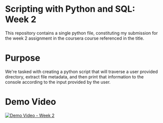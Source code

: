 # Scripting with Python and SQL: Week 2

This repository contains a single python file, constituting my submission for the week 2 assignment in the coursera course referenced in the title.

# Purpose
We're tasked with creating a python script that will traverse a user provided directory, extract file metadata, and then print that information to the console according to the input provided by the user. 

# Demo Video

[![Demo Video - Week 2](https://img.youtube.com/vi/Ui-v3NlK4Lc/0.jpg)](https://www.youtube.com/watch?v=Ui-v3NlK4Lc)